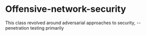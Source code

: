 # Offensive-network-security
This class revolved around adversarial approaches to security, -- penetration testing primarily